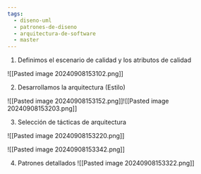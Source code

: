 ```yaml
---
tags:
  - diseno-uml
  - patrones-de-diseno
  - arquitectura-de-software
  - master
---
```

1. Definimos el escenario de calidad y los atributos de calidad

![[Pasted image 20240908153102.png]]

2. Desarrollamos la arquitectura (Estilo)

![[Pasted image 20240908153152.png]]![[Pasted image 20240908153203.png]]

3. Selección de tácticas de arquitectura

![[Pasted image 20240908153220.png]]

![[Pasted image 20240908153342.png]]

4. Patrones detallados
![[Pasted image 20240908153322.png]]